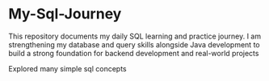 # My-Sql-Journey
This repository documents my daily SQL learning and practice journey. I am strengthening my database and query skills alongside Java development to build a strong foundation for backend development and real-world projects

Explored many simple sql concepts
